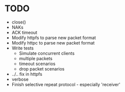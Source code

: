# TODO

* close()
* NAKs
* ACK timeout
* Modify httpfs to parse new packet format
* Modify httpc to parse new packet format
* Write tests
    * Simulate concurrent clients
    * multiple packets
    * timeout scenarios
    * drop packet scenarios
* ../.. fix in httpfs
* verbose
* Finish selective repeat protocol - especially 'receiver'